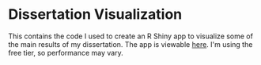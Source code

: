# Dissertation Visualization

This contains the code I used to create an R Shiny app to visualize some of the main results of my dissertation. The app is viewable [here](https://afiks.shinyapps.io/hads_vis/). I'm using the free tier, so performance may vary.